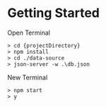 # Getting Started

Open Terminal

```
> cd {projectDirectory}
> npm install
> cd ./data-source
> json-server -w .\db.json
```

New Terminal

```
> npm start
> y
```